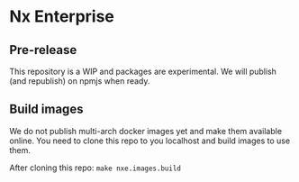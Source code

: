 # Nx Enterprise

## Pre-release
This repository is a WIP and packages are experimental. We will publish (and republish) on npmjs when ready.
## Build images
We do not publish multi-arch docker images yet and make them available online. You need to clone this repo to you localhost and build images to use them.

After cloning this repo: `make nxe.images.build`

